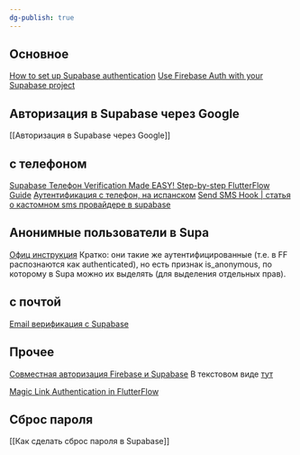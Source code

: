 ```yaml
---
dg-publish: true
---
```

## Основное
[How to set up Supabase authentication](https://www.youtube.com/watch?v=JMkzpprCjR4)
[Use Firebase Auth with your Supabase project](https://supabase.com/docs/guides/auth/third-party/firebase-auth)

## Авторизация в Supabase через Google
[[Авторизация в Supabase через Google]]

## с телефоном
[Supabase Телефон Verification Made EASY! Step-by-step FlutterFlow Guide](https://www.youtube.com/watch?v=g9fgjOwCmaY)
[Аутентификация с телефон, на испанском](https://www.youtube.com/watch?v=JG6IYZf_i6k)
[Send SMS Hook | статья о кастомном sms провайдере в supabase ](https://supabase.com/docs/guides/auth/auth-hooks/send-sms-hook)

## Анонимные пользователи в Supa
[Офиц инструкция](https://supabase.com/blog/anonymous-sign-ins)
Кратко: они такие же аутентифицированные (т.е. в FF распознаются как authenticated), но есть признак is_anonymous, по которому в Supa можно их выделять (для выделения отдельных прав).

## с почтой
[Email верификация с Supabase](https://www.youtube.com/watch?v=R7sNCTYsLRA)

## Прочее
 [Совместная авторизация Firebase и Supabase](https://www.youtube.com/watch?v=nKkqG50kjPw)
В текстовом виде [тут](https://kealy.studio/blog/how-to-set-up-supabase-with-firebase-auth-in-flutterflow/)

[Magic Link Authentication in FlutterFlow](https://www.youtube.com/watch?v=dc3aX52kpiE)
## Сброс пароля
[[Как сделать сброс пароля в Supabase]]
